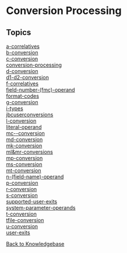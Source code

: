 # Conversion Processing

<PageHeader />

## Topics

[a-correlatives](./a-correlatives/README.md)  
[b-conversion](./b-conversion/README.md)  
[c-conversion](./c-conversion/README.md)  
[conversion-processing](./conversion-processing/README.md)  
[d-conversion](./d-conversion/README.md)  
[d1-d2-conversion](./d1-d2-conversion/README.md)  
[f-correlatives](./f-correlatives/README.md)  
[field-number-(fmc)-operand](./field-number-(fmc)-operand/README.md)  
[format-codes](./format-codes/README.md)  
[g-conversion](./g-conversion/README.md)  
[i-types](./i-types/README.md)  
[jbcuserconversions](./jbcuserconversions/README.md)  
[l-conversion](./l-conversion/README.md)  
[literal-operand](./literal-operand/README.md)  
[mc--conversion](./mc--conversion/README.md)  
[md-conversion](./md-conversion/README.md)  
[mk-conversion](./mk-conversion/README.md)  
[ml&mr-conversions](./ml&mr-conversions/README.md)  
[mp-conversion](./mp-conversion/README.md)  
[ms-conversion](./ms-conversion/README.md)  
[mt-conversion](./mt-conversion/README.md)  
[n-(field-name)-operand](./n-(field-name)-operand/README.md)  
[p-conversion](./p-conversion/README.md)  
[r-conversion](./r-conversion/README.md)  
[s-conversion](./s-conversion/README.md)  
[supported-user-exits](./supported-user-exits/README.md)  
[system-parameter-operands](./system-parameter-operands/README.md)  
[t-conversion](./t-conversion/README.md)  
[tfile-conversion](./tfile-conversion/README.md)  
[u-conversion](./u-conversion/README.md)  
[user-exits](./user-exits/README.md)  

[Back to Knowledgebase](./../README.md)

  
<PageFooter />
